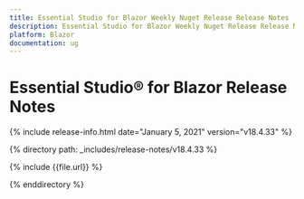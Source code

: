 ```yaml
---
title: Essential Studio for Blazor Weekly Nuget Release Release Notes  
description: Essential Studio for Blazor Weekly Nuget Release Release Notes  
platform: Blazor
documentation: ug
---
```


# Essential Studio&reg; for Blazor  Release Notes  

{% include release-info.html date="January 5, 2021"  version="v18.4.33" %} 

{% directory path: _includes/release-notes/v18.4.33 %}

{% include {{file.url}} %}

{% enddirectory %}

